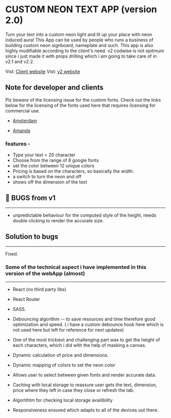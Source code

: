 # CUSTOM NEON TEXT APP (version 2.0)

Turn your text into a custom neon light and lit up your place with neon induced aura! This App can be used by people who runs a business of building custom neon signboard, nameplate and such. This app is also highly modifiable according to the client's need.
v2 codwise is not opitmum since i just made it with props drilling which i am going to take care of in v2.1 and v2.2.


Vist: [Client website](...)
Vist: [v2 website](...)

## Note for developer and clients

Plz _beware_ of the licensing issue for the custom fonts.
Check out the links below for the licensing of the fonts used here that requires licensing for commercial use.

- [Amsterdam](https://www.cdnfonts.com/amsterdam-2.font)

- [Amanda](https://www.cdnfonts.com/amanda.font)

### features -

- Type your text < 20 character
- Choose from the range of 8 google fonts
- set the color between 12 unique colors
- Pricing is based on the characters, so basically the width.
- a switch to turn the neon and off
- shows off the dimension of the text

## :bug: BUGS from v1

---

- unpredictable behaviour for the computed style of the height, needs double clicking to render the accurate size.

## Solution to bugs

---

Fixed.

### Some of the technical aspect i have implemented in this version of the webApp (almost)

---
- React (no third party libs)

- React Router

- SASS.

- Debouncing algorithm -- to save resources and time therefore good optimization and speed. ( i have a custom debounce hook here which is not used here but left for reference for next updates)

- One of the most trickiest and challenging part was to get the height of each characters, which i did with the help of masking a canvas.

- Dynamic calculation of price and dimensions.

- Dynamic mapping of colors to set the neon color

- Allows user to select between given fonts and render accurate data.

- Caching with local storage to reassure user gets the text, dimension, price where they left in case they close or refresh the tab.

- Algortihtm for checking local storage availibility

- Responsiveness ensured which adapts to all of the devices out there.


